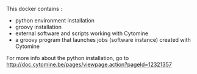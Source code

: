 This docker contains :

- python environment installation
- groovy installation
- external software and scripts working with Cytomine
- a groovy program that launches jobs (software instance) created with Cytomine

For more info about the python installation, go to http://doc.cytomine.be/pages/viewpage.action?pageId=12321357